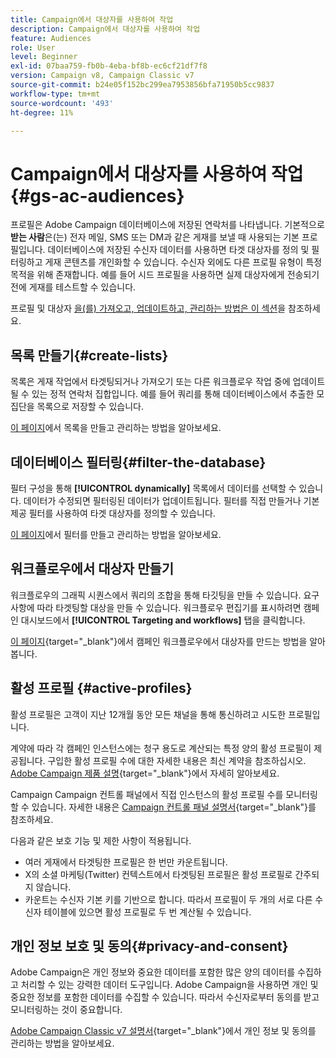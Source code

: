 ```yaml
---
title: Campaign에서 대상자를 사용하여 작업
description: Campaign에서 대상자를 사용하여 작업
feature: Audiences
role: User
level: Beginner
exl-id: 07baa759-fb0b-4eba-bf8b-ec6cf21df7f8
version: Campaign v8, Campaign Classic v7
source-git-commit: b24e05f152bc299ea7953856bfa71950b5cc9837
workflow-type: tm+mt
source-wordcount: '493'
ht-degree: 11%

---
```



# Campaign에서 대상자를 사용하여 작업{#gs-ac-audiences}

프로필은 Adobe Campaign 데이터베이스에 저장된 연락처를 나타냅니다. 기본적으로 **받는 사람**&#x200B;은(는) 전자 메일, SMS 또는 DM과 같은 게재를 보낼 때 사용되는 기본 프로필입니다. 데이터베이스에 저장된 수신자 데이터를 사용하면 타겟 대상자를 정의 및 필터링하고 게재 콘텐츠를 개인화할 수 있습니다. 수신자 외에도 다른 프로필 유형이 특정 목적을 위해 존재합니다. 예를 들어 시드 프로필을 사용하면 실제 대상자에게 전송되기 전에 게재를 테스트할 수 있습니다.

프로필 및 대상자 [을(를) 가져오고, 업데이트하고, 관리하는 방법은 이 섹션](../audiences/gs-audiences.md)을 참조하세요.

## 목록 만들기{#create-lists}

목록은 게재 작업에서 타겟팅되거나 가져오기 또는 다른 워크플로우 작업 중에 업데이트될 수 있는 정적 연락처 집합입니다. 예를 들어 쿼리를 통해 데이터베이스에서 추출한 모집단을 목록으로 저장할 수 있습니다.

[이 페이지](../audiences/create-audiences.md)에서 목록을 만들고 관리하는 방법을 알아보세요.

## 데이터베이스 필터링{#filter-the-database}

필터 구성을 통해 **[!UICONTROL dynamically]** 목록에서 데이터를 선택할 수 있습니다. 데이터가 수정되면 필터링된 데이터가 업데이트됩니다. 필터를 직접 만들거나 기본 제공 필터를 사용하여 타겟 대상자를 정의할 수 있습니다.

[이 페이지](../audiences/create-filters.md)에서 필터를 만들고 관리하는 방법을 알아보세요.

## 워크플로우에서 대상자 만들기

워크플로우의 그래픽 시퀀스에서 쿼리의 조합을 통해 타깃팅을 만들 수 있습니다. 요구 사항에 따라 타겟팅할 대상을 만들 수 있습니다. 워크플로우 편집기를 표시하려면 캠페인 대시보드에서 **[!UICONTROL Targeting and workflows]** 탭을 클릭합니다.

[이 페이지](https://experienceleague.adobe.com/docs/campaign/automation/campaign-orchestration/marketing-campaign-target.html?lang=ko){target="_blank"}에서 캠페인 워크플로우에서 대상자를 만드는 방법을 알아봅니다.


## 활성 프로필 {#active-profiles}

활성 프로필은 고객이 지난 12개월 동안 모든 채널을 통해 통신하려고 시도한 프로필입니다.

계약에 따라 각 캠페인 인스턴스에는 청구 용도로 계산되는 특정 양의 활성 프로필이 제공됩니다. 구입한 활성 프로필 수에 대한 자세한 내용은 최신 계약을 참조하십시오. [Adobe Campaign 제품 설명](https://helpx.adobe.com/kr/legal/product-descriptions/adobe-campaign-managed-cloud-services.html){target="_blank"}에서 자세히 알아보세요.

Campaign Campaign 컨트롤 패널에서 직접 인스턴스의 활성 프로필 수를 모니터링할 수 있습니다. 자세한 내용은 [Campaign 컨트롤 패널 설명서](https://experienceleague.adobe.com/docs/control-panel/using/performance-monitoring/active-profiles-monitoring.html){target="_blank"}를 참조하세요.


다음과 같은 보호 기능 및 제한 사항이 적용됩니다.

* 여러 게재에서 타겟팅한 프로필은 한 번만 카운트됩니다.
* X의 소셜 마케팅(Twitter) 컨텍스트에서 타겟팅된 프로필은 활성 프로필로 간주되지 않습니다.
* 카운트는 수신자 기본 키를 기반으로 합니다. 따라서 프로필이 두 개의 서로 다른 수신자 테이블에 있으면 활성 프로필로 두 번 계산될 수 있습니다.

## 개인 정보 보호 및 동의{#privacy-and-consent}

Adobe Campaign은 개인 정보와 중요한 데이터를 포함한 많은 양의 데이터를 수집하고 처리할 수 있는 강력한 데이터 도구입니다. Adobe Campaign을 사용하면 개인 및 중요한 정보를 포함한 데이터를 수집할 수 있습니다. 따라서 수신자로부터 동의를 받고 모니터링하는 것이 중요합니다.

[Adobe Campaign Classic v7 설명서](https://experienceleague.adobe.com/docs/campaign-classic/using/getting-started/privacy/privacy-and-recommendations.html?lang=ko){target="_blank"}에서 개인 정보 및 동의를 관리하는 방법을 알아보세요.

